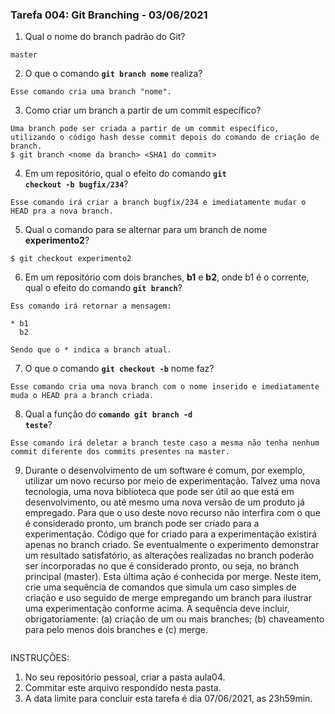 ### Tarefa 004: Git Branching - 03/06/2021

1. Qual o nome do branch padrão do Git?

```
master
```

2. O que o comando **<code>git branch nome</code>** realiza?

```
Esse comando cria uma branch "nome".
```

3. Como criar um branch a partir de um commit específico?

```
Uma branch pode ser criada a partir de um commit específico, utilizando o código hash desse commit depois do comando de criação de branch.
$ git branch <nome da branch> <SHA1 do commit>
```

4. Em um repositório, qual o efeito do comando **<code>git checkout -b bugfix/234</code>**?

```
Esse comando irá criar a branch bugfix/234 e imediatamente mudar o HEAD pra a nova branch.
```

5. Qual o comando para se alternar para um branch de nome **experimento2**?

```
$ git checkout experimento2
```

6. Em um repositório com dois branches, **b1** e **b2**, onde b1 é o corrente, qual o efeito do comando **<code>git branch</code>**?

```
Ess comando irá retornar a mensagem:

* b1
  b2

Sendo que o * indica a branch atual.
```

7. O que o comando **<code>git checkout -b</code>** nome faz?

```
Esse comando cria uma nova branch com o nome inserido e imediatamente muda o HEAD pra a branch criada.
```

8. Qual a função do <code>**comando git branch -d teste</code>**?

```
Esse comando irá deletar a branch teste caso a mesma não tenha nenhum commit diferente dos commits presentes na master.
```

9. Durante o desenvolvimento de um software é comum, por exemplo, utilizar um novo recurso por meio de experimentação. Talvez uma nova tecnologia, uma nova biblioteca que pode ser útil ao que está em desenvolvimento, ou até mesmo uma nova versão de um produto já empregado. Para que o uso deste novo recurso não interfira com o que é considerado pronto, um branch pode ser criado para a experimentação. Código que for criado para a experimentação existirá apenas no branch criado. Se eventualmente o experimento demonstrar um resultado satisfatório, as alterações realizadas no branch poderão ser incorporadas no que é considerado pronto, ou seja, no branch principal (master). Esta última ação é conhecida por merge. Neste item, crie uma sequência de comandos que simula um caso simples de criação e uso seguido de merge empregando um branch para ilustrar uma experimentação conforme acima. A sequência deve incluir, obrigatoriamente: (a) criação de um ou mais branches; (b) chaveamento para pelo menos dois branches e (c) merge.

```

```

INSTRUÇÕES:

1. No seu repositório pessoal, criar a pasta aula04.
2. Commitar este arquivo respondido nesta pasta.
3. A data limite para concluir esta tarefa é dia 07/06/2021, as 23h59min.

</DIV/>

